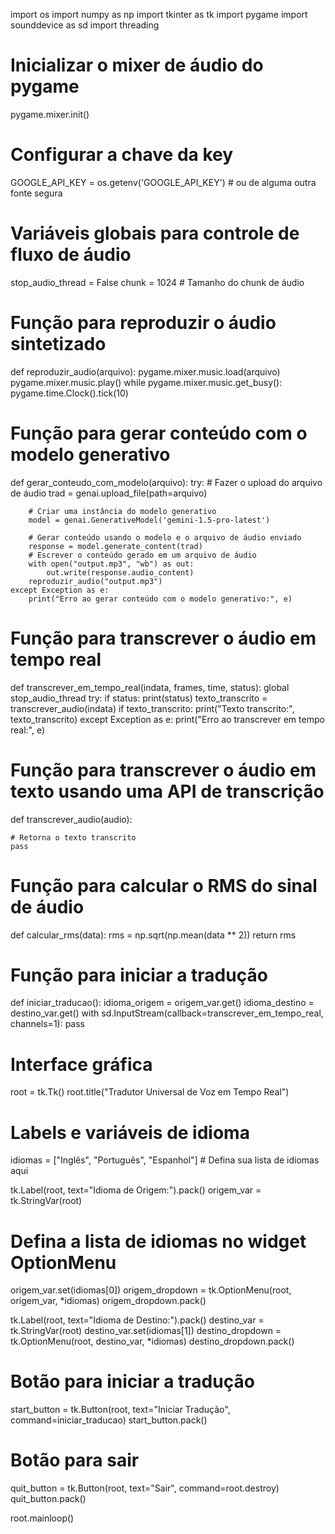 import os
import numpy as np
import tkinter as tk
import pygame
import sounddevice as sd
import threading

# Inicializar o mixer de áudio do pygame
pygame.mixer.init()

# Configurar a chave da key
GOOGLE_API_KEY = os.getenv('GOOGLE_API_KEY')  # ou de alguma outra fonte segura

# Variáveis globais para controle de fluxo de áudio
stop_audio_thread = False
chunk = 1024  # Tamanho do chunk de áudio

# Função para reproduzir o áudio sintetizado
def reproduzir_audio(arquivo):
    pygame.mixer.music.load(arquivo)
    pygame.mixer.music.play()
    while pygame.mixer.music.get_busy():
        pygame.time.Clock().tick(10)

# Função para gerar conteúdo com o modelo generativo
def gerar_conteudo_com_modelo(arquivo):
    try:
        # Fazer o upload do arquivo de áudio
        trad = genai.upload_file(path=arquivo)

        # Criar uma instância do modelo generativo
        model = genai.GenerativeModel('gemini-1.5-pro-latest')

        # Gerar conteúdo usando o modelo e o arquivo de áudio enviado
        response = model.generate_content(trad)
        # Escrever o conteúdo gerado em um arquivo de áudio
        with open("output.mp3", "wb") as out:
            out.write(response.audio_content)
        reproduzir_audio("output.mp3")
    except Exception as e:
        print("Erro ao gerar conteúdo com o modelo generativo:", e)

# Função para transcrever o áudio em tempo real
def transcrever_em_tempo_real(indata, frames, time, status):
    global stop_audio_thread
    try:
        if status:
            print(status)
        texto_transcrito = transcrever_audio(indata)
        if texto_transcrito:
            print("Texto transcrito:", texto_transcrito)
    except Exception as e:
        print("Erro ao transcrever em tempo real:", e)

# Função para transcrever o áudio em texto usando uma API de transcrição
def transcrever_audio(audio):
    
    # Retorna o texto transcrito
    pass

# Função para calcular o RMS do sinal de áudio
def calcular_rms(data):
    rms = np.sqrt(np.mean(data ** 2))
    return rms

# Função para iniciar a tradução
def iniciar_traducao():
    idioma_origem = origem_var.get()
    idioma_destino = destino_var.get()
    with sd.InputStream(callback=transcrever_em_tempo_real, channels=1):
        pass

# Interface gráfica
root = tk.Tk()
root.title("Tradutor Universal de Voz em Tempo Real")

# Labels e variáveis de idioma
idiomas = ["Inglês", "Português", "Espanhol"]  # Defina sua lista de idiomas aqui

tk.Label(root, text="Idioma de Origem:").pack()
origem_var = tk.StringVar(root)
# Defina a lista de idiomas no widget OptionMenu
origem_var.set(idiomas[0])
origem_dropdown = tk.OptionMenu(root, origem_var, *idiomas)
origem_dropdown.pack()

tk.Label(root, text="Idioma de Destino:").pack()
destino_var = tk.StringVar(root)
destino_var.set(idiomas[1])
destino_dropdown = tk.OptionMenu(root, destino_var, *idiomas)
destino_dropdown.pack()

# Botão para iniciar a tradução
start_button = tk.Button(root, text="Iniciar Tradução", command=iniciar_traducao)
start_button.pack()

# Botão para sair
quit_button = tk.Button(root, text="Sair", command=root.destroy)
quit_button.pack()

root.mainloop()
